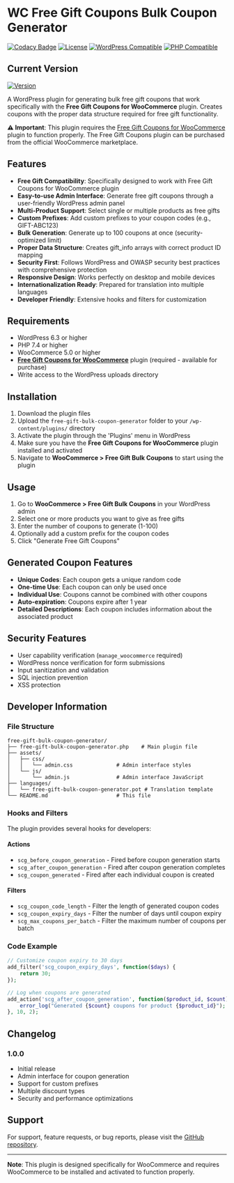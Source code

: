 # WC Free Gift Coupons Bulk Coupon Generator

[![Codacy Badge](https://app.codacy.com/project/badge/Grade/2c6de0b116fc421287600a34db137666)](https://app.codacy.com/gh/EngineScript/WC-Free-Gift-Coupons-Bulk-Coupons-Generator/dashboard?utm_source=gh&utm_medium=referral&utm_content=&utm_campaign=Badge_grade)
[![License](https://img.shields.io/badge/License-GPL%20v3-green.svg?logo=gnu)](https://www.gnu.org/licenses/gpl-3.0.html)
[![WordPress Compatible](https://img.shields.io/badge/WordPress-6.3%2B-blue.svg?logo=wordpress)](https://wordpress.org/)
[![PHP Compatible](https://img.shields.io/badge/PHP-7.4%2B-purple.svg?logo=php)](https://www.php.net/)

## Current Version
[![Version](https://img.shields.io/badge/Version-1.0.0-orange.svg?logo=github)](https://github.com/EngineScript/WC-Free-Gift-Coupons-Bulk-Coupons-Generator/releases/latest/download/free-gift-bulk-coupon-generator-1.0.0.zip)

A WordPress plugin for generating bulk free gift coupons that work specifically with the **Free Gift Coupons for WooCommerce** plugin. Creates coupons with the proper data structure required for free gift functionality.

**⚠️ Important**: This plugin requires the [Free Gift Coupons for WooCommerce](https://woocommerce.com/products/free-gift-coupons/) plugin to function properly. The Free Gift Coupons plugin can be purchased from the official WooCommerce marketplace.

## Features

- **Free Gift Compatibility**: Specifically designed to work with Free Gift Coupons for WooCommerce plugin
- **Easy-to-use Admin Interface**: Generate free gift coupons through a user-friendly WordPress admin panel
- **Multi-Product Support**: Select single or multiple products as free gifts
- **Custom Prefixes**: Add custom prefixes to your coupon codes (e.g., GIFT-ABC123)
- **Bulk Generation**: Generate up to 100 coupons at once (security-optimized limit)
- **Proper Data Structure**: Creates gift_info arrays with correct product ID mapping
- **Security First**: Follows WordPress and OWASP security best practices with comprehensive protection
- **Responsive Design**: Works perfectly on desktop and mobile devices
- **Internationalization Ready**: Prepared for translation into multiple languages
- **Developer Friendly**: Extensive hooks and filters for customization

## Requirements

- WordPress 6.3 or higher
- PHP 7.4 or higher
- WooCommerce 5.0 or higher
- **[Free Gift Coupons for WooCommerce](https://woocommerce.com/products/free-gift-coupons/)** plugin (required - available for purchase)
- Write access to the WordPress uploads directory

## Installation

1. Download the plugin files
2. Upload the `free-gift-bulk-coupon-generator` folder to your `/wp-content/plugins/` directory
3. Activate the plugin through the 'Plugins' menu in WordPress
4. Make sure you have the **Free Gift Coupons for WooCommerce** plugin installed and activated
5. Navigate to **WooCommerce > Free Gift Bulk Coupons** to start using the plugin

## Usage

1. Go to **WooCommerce > Free Gift Bulk Coupons** in your WordPress admin
2. Select one or more products you want to give as free gifts
3. Enter the number of coupons to generate (1-100)
4. Optionally add a custom prefix for the coupon codes
5. Click "Generate Free Gift Coupons"

## Generated Coupon Features

- **Unique Codes**: Each coupon gets a unique random code
- **One-time Use**: Each coupon can only be used once
- **Individual Use**: Coupons cannot be combined with other coupons
- **Auto-expiration**: Coupons expire after 1 year
- **Detailed Descriptions**: Each coupon includes information about the associated product

## Security Features

- User capability verification (`manage_woocommerce` required)
- WordPress nonce verification for form submissions
- Input sanitization and validation
- SQL injection prevention
- XSS protection

## Developer Information

### File Structure
```
free-gift-bulk-coupon-generator/
├── free-gift-bulk-coupon-generator.php    # Main plugin file
├── assets/
│   ├── css/
│   │   └── admin.css              # Admin interface styles
│   └── js/
│       └── admin.js               # Admin interface JavaScript
├── languages/
│   └── free-gift-bulk-coupon-generator.pot # Translation template
└── README.md                      # This file
```

### Hooks and Filters

The plugin provides several hooks for developers:

#### Actions
- `scg_before_coupon_generation` - Fired before coupon generation starts
- `scg_after_coupon_generation` - Fired after coupon generation completes
- `scg_coupon_generated` - Fired after each individual coupon is created

#### Filters
- `scg_coupon_code_length` - Filter the length of generated coupon codes
- `scg_coupon_expiry_days` - Filter the number of days until coupon expiry
- `scg_max_coupons_per_batch` - Filter the maximum number of coupons per batch

### Code Example

```php
// Customize coupon expiry to 30 days
add_filter('scg_coupon_expiry_days', function($days) {
    return 30;
});

// Log when coupons are generated
add_action('scg_after_coupon_generation', function($product_id, $count) {
    error_log("Generated {$count} coupons for product {$product_id}");
}, 10, 2);
```

## Changelog

### 1.0.0
- Initial release
- Admin interface for coupon generation
- Support for custom prefixes
- Multiple discount types
- Security and performance optimizations

## Support

For support, feature requests, or bug reports, please visit the [GitHub repository](https://github.com/EngineScript/WC-Free-Gift-Coupons-Bulk-Coupons-Generator).

---

**Note**: This plugin is designed specifically for WooCommerce and requires WooCommerce to be installed and activated to function properly.
